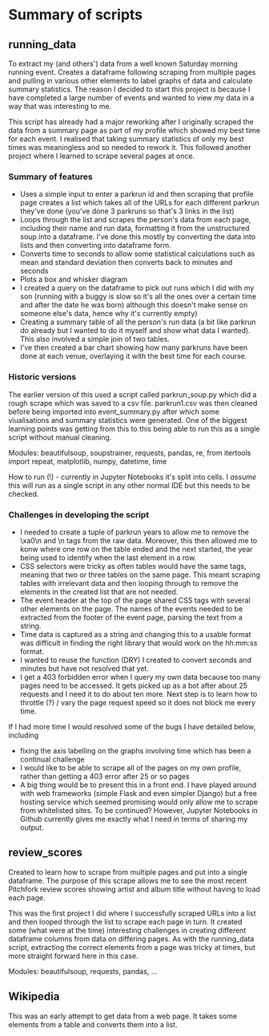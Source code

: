 # Summary of scripts

## running_data
To extract my (and others') data from a well known Saturday morning running event. Creates a dataframe following scraping from multiple pages and pulling in various other elements to label graphs of data and calculate summary statistics. The reason I decided to start this project is because I have completed a large number of events and wanted to view my data in a way that was interesting to me.

This script has already had a major reworking after I originally scraped the data from a summary page as part of my profile which showed my best time for each event.  I realised that taking summary statistics of only my best times was meaningless and so needed to rework it. This followed another project where I learned to scrape several pages at once.

### Summary of features
- Uses a simple input to enter a parkrun id and then scraping that profile page creates a list which takes all of the URLs for each different parkrun they've done (you've done 3 parkruns so that's 3 links in the list)
- Loops through the list and scrapes the person's data from each page, including their name and run data, formatting it from the unstructured soup into a dataframe. I've done this mostly by converting the data into lists and then converting into dataframe form.
- Converts time to seconds to allow some statistical calculations such as mean and standard deviation then converts back to minutes and seconds
- Plots a box and whisker diagram
- I created a query on the dataframe to pick out runs which I did with my son (running with a buggy is slow so it's all the ones over a certain time and after the date he was born) although this doesn't make sense on someone else's data, hence why it's currently empty)
- Creating a summary table of all the person's run data (a bit like parkrun do already but I wanted to do it myself and show what data I wanted). This also involved a simple join of two tables.
- I've then created a bar chart showing how many parkruns have been done at each venue, overlaying it with the best time for each course. 

### Historic versions
The earlier version of this used a script called parkrun_soup.py which did a rough scrape which was saved to a csv file. parkrun1.csv was then cleaned before being imported into event_summary.py after which some viualisations and summary statistics were generated. One of the biggest learning points was getting from this to this being able to run this as a single script without manual cleaning. 

Modules: beautifulsoup, soupstrainer, requests, pandas, re, from itertools import repeat, matplotlib, numpy, datetime, time

How to run (!) - currently in Jupyter Notebooks it's split into cells. I *assume* this will run as a single script in any other normal IDE but this needs to be checked. 

### Challenges in developing the script
- I needed to create a tuple of parkrun years to allow me to remove the \xa0\n and \n tags from the raw data. Moreover, this then allowed me to konw where one row on the table ended and the next started, the year being used to identify when the last element in a row.  
- CSS selectors were tricky as often tables would have the same tags, meaning that two or three tables on the same page. This meant scraping tables with irrelevant data and then looping through to remove the elements in the created list that are not needed.
- The event header at the top of the page shared CSS tags with several other elements on the page. The names of the events needed to be extracted from the footer of the event page, parsing the text from a string. 
- Time data is captured as a string and changing this to a usable format was difficult in finding the right library that would work on the hh:mm:ss format.
- I wanted to reuse the function (DRY) I created to convert seconds and minutes but have not resolved that yet.
- I get a 403 forbidden error when I query my own data because too many pages need to be accessed. It gets picked up as a bot after about 25 requests and I need it to do about ten more. Next step is to learn how to throttle (?) / vary the page request speed so it does not block me every time. 

If I had more time I would resolved some of the bugs I have detailed below, including
- fixing the axis labelling on the graphs involving time which has been a continual challenge
- I would like to be able to scrape all of the pages on my own profile, rather than getting a 403 error after 25 or so pages
- A big thing would be to present this in a front end. I have played around with web frameworks (simple Flask and even simpler Django) but a free hosting service which seemed promising would only allow me to scrape from whitelisted sites. To be continued? However, Jupyter Notebooks in Github currently gives me exactly what I need in terms of sharing my output.

## review_scores
Created to learn how to scrape from multiple pages and put into a single dataframe. The purpose of this scrape allows me to see the most recent Pitchfork review scores showing artist and album title without having to load each page. 

This was the first project I did where I successfully scraped URLs into a list and then looped through the list to scrape each page in turn. It created some (what were at the time) interesting challenges in creating different dataframe columns from data on differing pages. As with the running_data script, extracting the correct elements from a page was tricky at times, but more straight forward here in this case. 

Modules: beautifulsoup, requests, pandas, ...

## Wikipedia
This was an early attempt to get data from a web page. It takes some elements from a table and converts them into a list.





